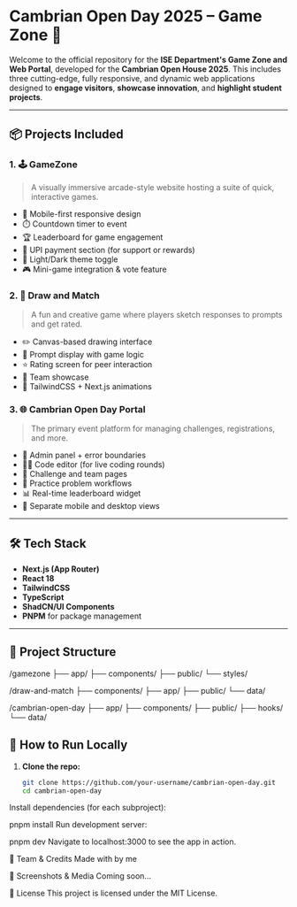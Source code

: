 # Cambrian Open Day 2025 – Game Zone 🚀

Welcome to the official repository for the **ISE Department's Game Zone and Web Portal**, developed for the **Cambrian Open House 2025**. 
This includes three cutting-edge, fully responsive, and dynamic web applications designed to **engage visitors**, **showcase innovation**, and **highlight student projects**.

---

## 📦 Projects Included

### 1. 🕹️ GameZone

> A visually immersive arcade-style website hosting a suite of quick, interactive games.

- 📱 Mobile-first responsive design
- ⏱️ Countdown timer to event
- 🏆 Leaderboard for game engagement
- 💸 UPI payment section (for support or rewards)
- 🌙 Light/Dark theme toggle
- 🎮 Mini-game integration & vote feature

### 2. 🎨 Draw and Match

> A fun and creative game where players sketch responses to prompts and get rated.

- ✏️ Canvas-based drawing interface
- 🧠 Prompt display with game logic
- ⭐ Rating screen for peer interaction
- 🤝 Team showcase
- 🎨 TailwindCSS + Next.js animations

### 3. 🌐 Cambrian Open Day Portal

> The primary event platform for managing challenges, registrations, and more.

- 🧾 Admin panel + error boundaries
- 🧑‍💻 Code editor (for live coding rounds)
- 📅 Challenge and team pages
- 🔄 Practice problem workflows
- 📊 Real-time leaderboard widget
- 📱 Separate mobile and desktop views

---

## 🛠️ Tech Stack

- **Next.js (App Router)**
- **React 18**
- **TailwindCSS**
- **TypeScript**
- **ShadCN/UI Components**
- **PNPM** for package management

---

## 📁 Project Structure

/gamezone ├── app/ ├── components/ ├── public/ └── styles/

/draw-and-match ├── components/ ├── app/ ├── public/ └── data/

/cambrian-open-day ├── app/ ├── components/ ├── public/ ├── hooks/ └── data/



## 🚀 How to Run Locally

1. **Clone the repo:**

   ```bash
   git clone https://github.com/your-username/cambrian-open-day.git
   cd cambrian-open-day
Install dependencies (for each subproject):


pnpm install
Run development server:


pnpm dev
Navigate to localhost:3000 to see the app in action.

🙌 Team & Credits
Made with by me 

📸 Screenshots & Media
Coming soon...

📃 License
This project is licensed under the MIT License.





